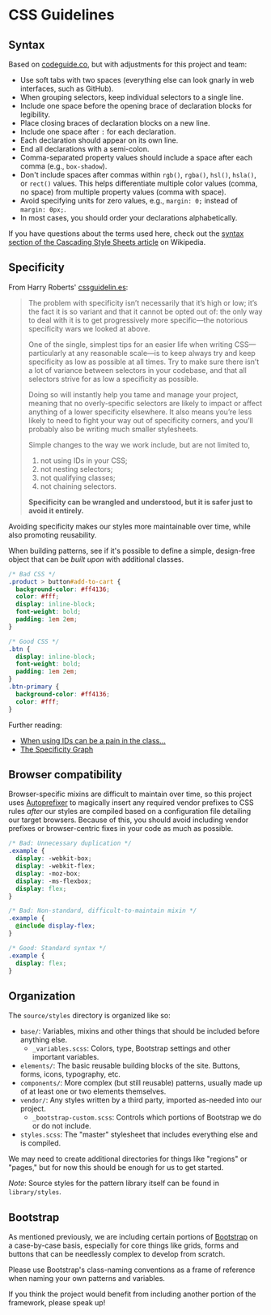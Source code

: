 # CSS Guidelines

## Syntax

Based on [codeguide.co](http://codeguide.co/#css), but with adjustments for this project and team:

* Use soft tabs with two spaces (everything else can look gnarly in web interfaces, such as GitHub).
* When grouping selectors, keep individual selectors to a single line.
* Include one space before the opening brace of declaration blocks for legibility.
* Place closing braces of declaration blocks on a new line.
* Include one space after `:` for each declaration.
* Each declaration should appear on its own line.
* End all declarations with a semi-colon.
* Comma-separated property values should include a space after each comma (e.g., `box-shadow`).
* Don't include spaces after commas within `rgb()`, `rgba()`, `hsl()`, `hsla()`, or `rect()` values. This helps differentiate multiple color values (comma, no space) from multiple property values (comma with space).
* Avoid specifying units for zero values, e.g., `margin: 0;` instead of `margin: 0px;`.
* In most cases, you should order your declarations alphabetically.

If you have questions about the terms used here, check out the [syntax section of the Cascading Style Sheets article](http://en.wikipedia.org/wiki/Cascading_Style_Sheets#Syntax) on Wikipedia.

## Specificity

From Harry Roberts' [cssguidelin.es](http://cssguidelin.es/#specificity):

> The problem with specificity isn’t necessarily that it’s high or low; it’s the fact it is so variant and that it cannot be opted out of: the only way to deal with it is to get progressively more specific—the notorious specificity wars we looked at above.
>
> One of the single, simplest tips for an easier life when writing CSS—particularly at any reasonable scale—is to keep always try and keep specificity as low as possible at all times. Try to make sure there isn’t a lot of variance between selectors in your codebase, and that all selectors strive for as low a specificity as possible.
>
> Doing so will instantly help you tame and manage your project, meaning that no overly-specific selectors are likely to impact or affect anything of a lower specificity elsewhere. It also means you’re less likely to need to fight your way out of specificity corners, and you’ll probably also be writing much smaller stylesheets.
>
> Simple changes to the way we work include, but are not limited to,
>
> 1. not using IDs in your CSS;
> 1. not nesting selectors;
> 1. not qualifying classes;
> 1. not chaining selectors.
>
> **Specificity can be wrangled and understood, but it is safer just to avoid it entirely.**

Avoiding specificity makes our styles more maintainable over time, while also promoting reusability.

When building patterns, see if it's possible to define a simple, design-free object that can be _built upon_ with additional classes.

```css
/* Bad CSS */
.product > button#add-to-cart {
  background-color: #ff4136;
  color: #fff;
  display: inline-block;
  font-weight: bold;
  padding: 1em 2em;
}

/* Good CSS */
.btn {
  display: inline-block;
  font-weight: bold;
  padding: 1em 2em;
}
.btn-primary {
  background-color: #ff4136;
  color: #fff;
}
```

Further reading:
* [When using IDs can be a pain in the class...](http://csswizardry.com/2011/09/when-using-ids-can-be-a-pain-in-the-class/)
* [The Specificity Graph](http://csswizardry.com/2014/10/the-specificity-graph/)

## Browser compatibility

Browser-specific mixins are difficult to maintain over time, so this project uses [Autoprefixer](https://github.com/postcss/autoprefixer) to magically insert any required vendor prefixes to CSS rules _after_ our styles are compiled based on a configuration file detailing our target browsers. Because of this, you should avoid including vendor prefixes or browser-centric fixes in your code as much as possible.

```scss
/* Bad: Unnecessary duplication */
.example {
  display: -webkit-box;
  display: -webkit-flex;
  display: -moz-box;
  display: -ms-flexbox;
  display: flex;
}

/* Bad: Non-standard, difficult-to-maintain mixin */
.example {
  @include display-flex;
}

/* Good: Standard syntax */
.example {
  display: flex;
}
```

## Organization

The `source/styles` directory is organized like so:

* `base/`: Variables, mixins and other things that should be included before anything else.
  * `_variables.scss`: Colors, type, Bootstrap settings and other important variables.
* `elements/`: The basic reusable building blocks of the site. Buttons, forms, icons, typography, etc.
* `components/`: More complex (but still reusable) patterns, usually made up of at least one or two elements themselves.
* `vendor/`: Any styles written by a third party, imported as-needed into our project.
  * `_bootstrap-custom.scss`: Controls which portions of Bootstrap we do or do not include.
* `styles.scss`: The "master" stylesheet that includes everything else and is compiled.

We may need to create additional directories for things like "regions" or "pages," but for now this should be enough for us to get started.

*Note*: Source styles for the pattern library itself can be found in `library/styles`.

## Bootstrap

As mentioned previously, we are including certain portions of [Bootstrap](http://getbootstrap.com/) on a case-by-case basis, especially for core things like grids, forms and buttons that can be needlessly complex to develop from scratch.

Please use Bootstrap's class-naming conventions as a frame of reference when naming your own patterns and variables.

If you think the project would benefit from including another portion of the framework, please speak up!
